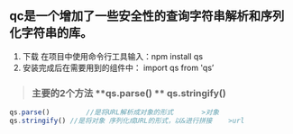 ##    qc是一个增加了一些安全性的查询字符串解析和序列化字符串的库。

1. 下载   在项目中使用命令行工具输入：npm install qs
2. 安装完成后在需要用到的组件中：      import qs from  'qs’
> ###   主要的**2**个方法   **qs.parse() **   **qs.stringify()**

```js
qs.parse()         //是将URL解析成对象的形式       >对象
qs.stringify() //是将对象 序列化成URL的形式，以&进行拼接    >url
```

